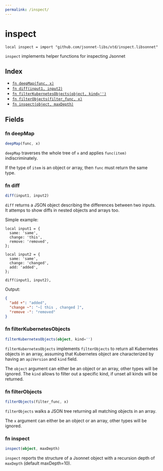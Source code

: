 ```yaml
---
permalink: /inspect/
---
```


# inspect

```jsonnet
local inspect = import "github.com/jsonnet-libs/xtd/inspect.libsonnet"
```

`inspect` implements helper functions for inspecting Jsonnet

## Index

* [`fn deepMap(func, x)`](#fn-deepmap)
* [`fn diff(input1, input2)`](#fn-diff)
* [`fn filterKubernetesObjects(object, kind='')`](#fn-filterkubernetesobjects)
* [`fn filterObjects(filter_func, x)`](#fn-filterobjects)
* [`fn inspect(object, maxDepth)`](#fn-inspect)

## Fields

### fn deepMap

```ts
deepMap(func, x)
```

`deepMap` traverses the whole tree of `x` and applies `func(item)` indiscriminately.

If the type of `item` is an object or array, then `func` must return the same type.


### fn diff

```ts
diff(input1, input2)
```

`diff` returns a JSON object describing the differences between two inputs. It
attemps to show diffs in nested objects and arrays too.

Simple example:

```jsonnet
local input1 = {
  same: 'same',
  change: 'this',
  remove: 'removed',
};

local input2 = {
  same: 'same',
  change: 'changed',
  add: 'added',
};

diff(input1, input2),
```

Output:
```json
{
  "add +": "added",
  "change ~": "~[ this , changed ]",
  "remove -": "removed"
}
```


### fn filterKubernetesObjects

```ts
filterKubernetesObjects(object, kind='')
```

`filterKubernetesObjects` implements `filterObjects` to return all Kubernetes objects in
an array, assuming that Kubernetes object are characterized by having an
`apiVersion` and `kind` field.

The `object` argument can either be an object or an array, other types will be
ignored. The `kind` allows to filter out a specific kind, if unset all kinds will
be returned.


### fn filterObjects

```ts
filterObjects(filter_func, x)
```

`filterObjects` walks a JSON tree returning all matching objects in an array.

The `x` argument can either be an object or an array, other types will be
ignored.


### fn inspect

```ts
inspect(object, maxDepth)
```

`inspect` reports the structure of a Jsonnet object with a recursion depth of
`maxDepth` (default maxDepth=10).
